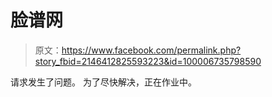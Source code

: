 # 脸谱网

> 原文：<https://www.facebook.com/permalink.php?story_fbid=2146412825593223&id=100006735798590>

请求发生了问题。 为了尽快解决，正在作业中。